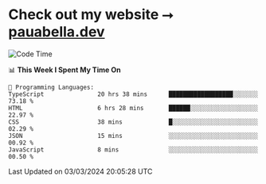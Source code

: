 # Check out my website ⭢ [pauabella.dev](https://pauabella.dev)

<!--START_SECTION:waka-->
![Code Time](http://img.shields.io/badge/Code%20Time-3%2C061%20hrs%2016%20mins-blue)

📊 **This Week I Spent My Time On** 

```text
💬 Programming Languages: 
TypeScript               20 hrs 38 mins      ██████████████████░░░░░░░   73.18 % 
HTML                     6 hrs 28 mins       ██████░░░░░░░░░░░░░░░░░░░   22.97 % 
CSS                      38 mins             █░░░░░░░░░░░░░░░░░░░░░░░░   02.29 % 
JSON                     15 mins             ░░░░░░░░░░░░░░░░░░░░░░░░░   00.92 % 
JavaScript               8 mins              ░░░░░░░░░░░░░░░░░░░░░░░░░   00.50 % 
```


 Last Updated on 03/03/2024 20:05:28 UTC
<!--END_SECTION:waka-->
